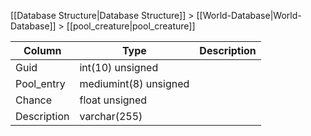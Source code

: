 [[Database Structure|Database Structure]] > [[World-Database|World-Database]] > [[pool_creature|pool_creature]]

Column | Type | Description
--- | --- | ---
Guid | int(10) unsigned | 
Pool_entry | mediumint(8) unsigned | 
Chance | float unsigned | 
Description | varchar(255) | 
